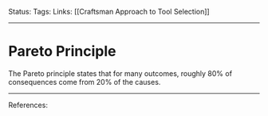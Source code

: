 Status:
Tags:
Links: [[Craftsman Approach to Tool Selection]]
___
# Pareto Principle
The Pareto principle states that for many outcomes, roughly 80% of consequences come from 20% of the causes.
___
References: